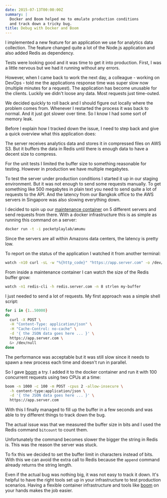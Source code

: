 ```yaml
---
date: 2015-07-13T00:00:00Z
summary: |
  Docker and Boom helped me to emulate production conditions
  and track down a tricky bug.
title: Debug with Docker and Boom
---
```


I implemented a new feature for an application we use for analytics data collection.
The feature changed quite a lot of the Node.js application and also added Redis as dependency.

Tests were looking good and it was time to get it into production.
First, I was a little nervous but we had it running without any errors.

However, when I came back to work the next day,
a colleague - working on DevOps - told me the applications response time was super slow now (multiple minutes for a request).
The application has become unusable for the clients. Luckily we didn't loose any data. Most requests just time-outed.

We decided quickly to roll back and I should figure out locally where the problem comes from.
Whenever I restarted the process it was back to normal. And it just got slower over time.
So I know I had some sort of memory leak.

Before I explain how I tracked down the issue, I need to step back and give a quick overview what this application does:

The server receives analytics data and stores it in compressed files on AWS S3.
But it buffers the data in Redis until there is enough data to have a decent size to compress.

For the unit tests I limited the buffer size to something reasonable for testing.
However in production we have multiple megabytes.

To test the server under production conditions I started it up in our staging environment.
But it was not enough to send some requests manually. To get something like 500 megabytes in plain text you need to send quite a lot of requests to the API. And the latency from our Bangkok office to the AWS servers in Singapore was also slowing everything down.

I decided to spin up our [maintenance container](https://github.com/pocket-playlab/amumu/blob/master/Dockerfile) on 5 different servers and send requests from there.
With a docker infrastructure this is as simple as running this command on a server:

```bash
docker run -t -i pocketplaylab/amumu
```

Since the servers are all within Amazons data centers, the latency is pretty low.

To report on the status of the application I watched it from another terminal:

```bash
watch -n10 curl -sL -w "%{http_code}" "https://app.server.com" -o /dev/null
```

From inside a maintenance container I can watch the size of the Redis buffer grow:

```bash
watch -n1 redis-cli -h redis.server.com -n 8 strlen my-buffer
```

I just needed to send a lot of requests. My first approach was a simple shell script:

```bash
for i in {1..50000}
do
  curl -X POST \
  -H "Content-Type: application/json" \
  -H "Cache-Control: no-cache" \
  -d '{ the JSON data goes here ... }' \
  https://app.server.com \
  &> /dev/null
done
```

The performance was acceptable but it was still slow since it needs to spawn a new process each time and doesn't run in parallel.

So I gave [boom][boom] a try. I added it to the docker container and run it with 100 concurrent requests using two CPUs at a time:

```bash
boom -n 1000 -c 100 -m POST -cpus 2 -allow-insecure \
  -h content-type:application/json \
  -d '{ the JSON data goes here ... }' \
  https://app.server.com
```

With this I finally managed to fill up the buffer in a few seconds and was able to try different things to track down the bug.

The actual issue was that we measured the buffer size in bits and I used the Redis command `bitcount` to count them.

Unfortunately the command becomes slower the bigger the string in Redis is.
This was the reason the server was stuck.

To fix this we decided to set the buffer limit in characters instead of bits.
With this we can avoid the extra call to Redis because the `append` command already returns the string length.

Even if the actual bug was nothing big, it was not easy to track it down.
It's helpful to have the right tools set up in your infrastructure to test production scenarios. Having a flexible container infrastructure and tools like [boom][boom] on your hands makes the job easier.

[boom]: https://github.com/rakyll/boom

